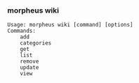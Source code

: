 ### morpheus wiki

```
Usage: morpheus wiki [command] [options]
Commands:
	add
	categories
	get
	list
	remove
	update
	view
```
